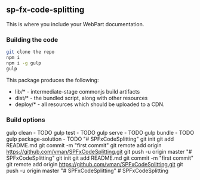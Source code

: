 ## sp-fx-code-splitting

This is where you include your WebPart documentation.

### Building the code

```bash
git clone the repo
npm i
npm i -g gulp
gulp
```

This package produces the following:

* lib/* - intermediate-stage commonjs build artifacts
* dist/* - the bundled script, along with other resources
* deploy/* - all resources which should be uploaded to a CDN.

### Build options

gulp clean - TODO
gulp test - TODO
gulp serve - TODO
gulp bundle - TODO
gulp package-solution - TODO
"# SPFxCodeSplitting"  git init git add README.md git commit -m "first commit" git remote add origin https://github.com/vman/SPFxCodeSplitting.git git push -u origin master
"# SPFxCodeSplitting"  git init git add README.md git commit -m "first commit" git remote add origin https://github.com/vman/SPFxCodeSplitting.git git push -u origin master
"# SPFxCodeSplitting" 
#   S P F x C o d e S p l i t t i n g  
 